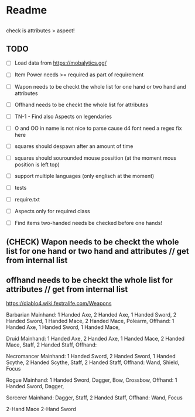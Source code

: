 # Readme

##
check is attributes > aspect!

## TODO
- [ ] Load data from https://mobalytics.gg/
- [ ] Item Power needs >= required as part of requirement
- [ ] Wapon needs to be checkt the whole list for one hand or two hand and attributes
- [ ] Offhand needs to be checkt the whole list for attributes
- [ ] TN-1 - Find also Aspects on legendaries
- [ ] O and OO in name is not nice to parse cause d4 font need a regex fix here
- [ ] squares should despawn after an amount of time
- [ ] squares should sourounded mouse possition (at the moment mous position is left top)
- [ ] support multiple languages (only englisch at the moment)
- [ ] tests
- [ ] require.txt
- [ ] Aspects only for required class
- [ ] Find items two-handed needs be checked before one hands!



## (CHECK) Wapon needs to be checkt the whole list for one hand or two hand and attributes // get from internal list
## offhand needs to be checkt the whole list for attributes // get from internal list
https://diablo4.wiki.fextralife.com/Weapons

Barbarian
Mainhand: 1 Handed Axe, 2 Handed Axe, 1 Handed Sword, 2 Handed Sword, 1 Handed Mace, 2 Handed Mace, Polearm, 
Offhand: 1 Handed Axe, 1 Handed Sword, 1 Handed Mace, 

Druid
Mainhand: 1 Handed Axe, 2 Handed Axe, 1 Handed Mace, 2 Handed Mace, Staff, 2 Handed Staff,
Offhand:

Necromancer
Mainhand: 1 Handed Sword, 2 Handed Sword, 1 Handed Scythe, 2 Handed Scythe, Staff, 2 Handed Staff,
Offhand: Wand, Shield, Focus

Rogue
Mainhand: 1 Handed Sword, Dagger, Bow, Crossbow, 
Offhand: 1 Handed Sword, Dagger,

Sorcerer
Mainhand: Dagger, Staff, 2 Handed Staff,
Offhand: Wand, Focus

2-Hand Mace
2-Hand Sword